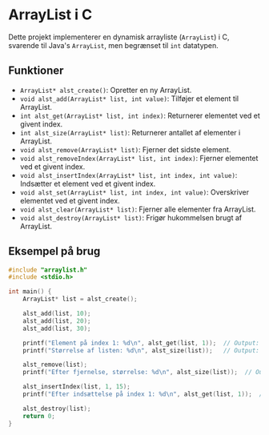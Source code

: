 # ArrayList i C

Dette projekt implementerer en dynamisk arrayliste (`ArrayList`) i C, svarende til Java's `ArrayList`, men begrænset til `int` datatypen.

## Funktioner

- `ArrayList* alst_create()`: Opretter en ny ArrayList.
- `void alst_add(ArrayList* list, int value)`: Tilføjer et element til ArrayList.
- `int alst_get(ArrayList* list, int index)`: Returnerer elementet ved et givent index.
- `int alst_size(ArrayList* list)`: Returnerer antallet af elementer i ArrayList.
- `void alst_remove(ArrayList* list)`: Fjerner det sidste element.
- `void alst_removeIndex(ArrayList* list, int index)`: Fjerner elementet ved et givent index.
- `void alst_insertIndex(ArrayList* list, int index, int value)`: Indsætter et element ved et givent index.
- `void alst_set(ArrayList* list, int index, int value)`: Overskriver elementet ved et givent index.
- `void alst_clear(ArrayList* list)`: Fjerner alle elementer fra ArrayList.
- `void alst_destroy(ArrayList* list)`: Frigør hukommelsen brugt af ArrayList.

## Eksempel på brug

```c
#include "arraylist.h"
#include <stdio.h>

int main() {
    ArrayList* list = alst_create();

    alst_add(list, 10);
    alst_add(list, 20);
    alst_add(list, 30);

    printf("Element på index 1: %d\n", alst_get(list, 1));  // Output: 20
    printf("Størrelse af listen: %d\n", alst_size(list));   // Output: 3

    alst_remove(list);
    printf("Efter fjernelse, størrelse: %d\n", alst_size(list));  // Output: 2

    alst_insertIndex(list, 1, 15);
    printf("Efter indsættelse på index 1: %d\n", alst_get(list, 1));  // Output: 15

    alst_destroy(list);
    return 0;
}
```
